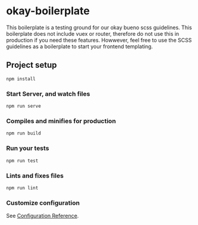 # okay-boilerplate

This boilerplate is a testing ground for our okay bueno scss guidelines. This boilerplate does not include vuex or router, therefore do not use this in production if you need these features. Howwever, feel free to use the SCSS guidelines as a boilerplate to start your frontend templating.

## Project setup
```
npm install
```

### Start Server, and watch files

```
npm run serve
```

### Compiles and minifies for production
```
npm run build
```

### Run your tests
```
npm run test
```

### Lints and fixes files
```
npm run lint
```

### Customize configuration
See [Configuration Reference](https://cli.vuejs.org/config/).

